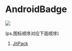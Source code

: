 # AndroidBadge  
[![](https://jitpack.io/v/ZhySir/AndroidBadge.svg)](https://jitpack.io/#ZhySir/AndroidBadge)  

(ps.图标顺序对应下面顺序)  
1. [JitPack](https://jitpack.io/#ZhySir/AndroidBadge "JitPack")
